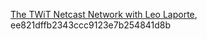 [The TWiT Netcast Network with Leo Laporte](http://twit.tv/163), ee821dffb2343ccc9123e7b254841d8b  
